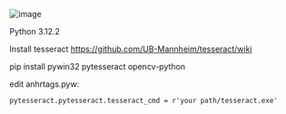 ![image](https://github.com/forxxin/Arknights_recruitment_tag/assets/165651451/7dee7417-07bf-432d-9308-e463cc8381db)

Python 3.12.2

Install tesseract https://github.com/UB-Mannheim/tesseract/wiki

pip install pywin32 pytesseract opencv-python

edit anhrtags.pyw:

    pytesseract.pytesseract.tesseract_cmd = r'your path/tesseract.exe'


